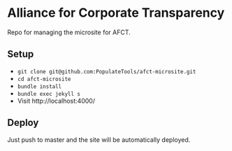# Alliance for Corporate Transparency

Repo for managing the microsite for AFCT.

## Setup

- `git clone git@github.com:PopulateTools/afct-microsite.git`
- `cd afct-microsite`
- `bundle install`
- `bundle exec jekyll s`
- Visit http://localhost:4000/

## Deploy

Just push to master and the site will be automatically deployed.

